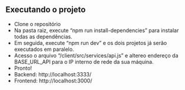 ## Executando o projeto

* Clone o repositório
* Na pasta raiz, execute “npm run install-dependencies” para instalar todas as dependências.
* Em seguida, execute “npm run dev” e os dois projetos já serão executados em paralelo.
* Acesso o arquivo “/client/src/services/api.js” e altereo endereço da BASE_URL_API para o IP interno de rede da sua máquina.
* Pronto!
* Backend: http://localhost:3333/
* Frontend: http://localhost:3000/